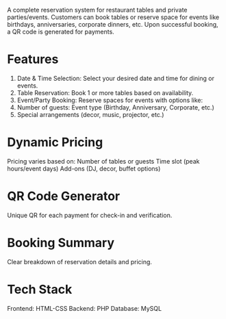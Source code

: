 A complete reservation system for restaurant tables and private parties/events. Customers can book tables or reserve space for events like birthdays, anniversaries, corporate dinners, etc. Upon successful booking, a QR code is generated for payments.

# Features
1. Date & Time Selection: Select your desired date and time for dining or events.
2. Table Reservation: Book 1 or more tables based on availability.
3. Event/Party Booking: Reserve spaces for events with options like:
4. Number of guests: Event type (Birthday, Anniversary, Corporate, etc.)
5. Special arrangements (decor, music, projector, etc.)

# Dynamic Pricing
Pricing varies based on:
Number of tables or guests
Time slot (peak hours/event days)
Add-ons (DJ, decor, buffet options)

# QR Code Generator
Unique QR for each payment for check-in and verification.

# Booking Summary
Clear breakdown of reservation details and pricing.

# Tech Stack
Frontend: HTML-CSS
Backend: PHP
Database: MySQL


